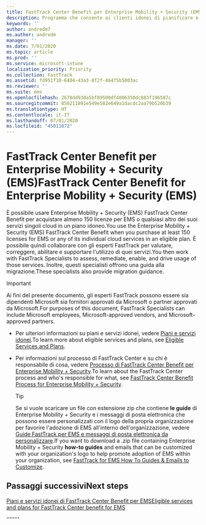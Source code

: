 ```yaml
---
title: FastTrack Center Benefit per Enterprise Mobility + Security (EMS)
description: Programma che consente ai clienti idonei di pianificare e distribuire Intune e Azure Active Directory Premium
keywords: ''
author: andredm7
ms.author: andredm
manager: ''
ms.date: 7/01/2020
ms.topic: article
ms.prod: ''
ms.service: microsoft-intune
localization_priority: Priority
ms.collection: FastTrack
ms.assetid: fd951f10-6404-43a3-8f2f-464f5b5003ac
ms.reviewer: ''
ms.suite: ems
ms.openlocfilehash: 2678dd930a5bf89500df4886350dc883f196587c
ms.sourcegitcommit: 850211891e549e582e649a1dacdc2aa79b520b39
ms.translationtype: HT
ms.contentlocale: it-IT
ms.lasthandoff: 07/01/2020
ms.locfileid: "45011072"
---
```

# <a name="fasttrack-center-benefit-for-enterprise-mobility--security-ems"></a><span data-ttu-id="b24c4-103">FastTrack Center Benefit per Enterprise Mobility + Security (EMS)</span><span class="sxs-lookup"><span data-stu-id="b24c4-103">FastTrack Center Benefit for Enterprise Mobility + Security (EMS)</span></span>

<span data-ttu-id="b24c4-104">È possibile usare Enterprise Mobility + Security (EMS) FastTrack Center Benefit per acquistare almeno 150 licenze per EMS o qualsiasi altro dei suoi servizi singoli cloud in un piano idoneo.</span><span class="sxs-lookup"><span data-stu-id="b24c4-104">You use the Enterprise Mobility + Security (EMS) FastTrack Center Benefit when you purchase at least 150 licenses for EMS or any of its individual cloud services in an eligible plan.</span></span> <span data-ttu-id="b24c4-105">È possibile quindi collaborare con gli esperti FastTrack per valutare, correggere, abilitare e supportare l'utilizzo di quei servizi.</span><span class="sxs-lookup"><span data-stu-id="b24c4-105">You then work with FastTrack Specialists to assess, remediate, enable, and drive usage of those services.</span></span> <span data-ttu-id="b24c4-106">Inoltre, questi specialisti offrono una guida alla migrazione.</span><span class="sxs-lookup"><span data-stu-id="b24c4-106">These specialists also provide migration guidance.</span></span> 

> [!IMPORTANT]
> <span data-ttu-id="b24c4-107">Ai fini del presente documento, gli esperti FastTrack possono essere sia dipendenti Microsoft sia fornitori approvati da Microsoft o partner approvati da Microsoft.</span><span class="sxs-lookup"><span data-stu-id="b24c4-107">For purposes of this document, FastTrack Specialists can include Microsoft employees, Microsoft-approved vendors, and Microsoft-approved partners.</span></span>

- <span data-ttu-id="b24c4-108">Per ulteriori informazioni su piani e servizi idonei, vedere [Piani e servizi idonei](M365-eligible-services-and-plans.md).</span><span class="sxs-lookup"><span data-stu-id="b24c4-108">To learn more about eligible services and plans, see [Eligible Services and Plans](M365-eligible-services-and-plans.md).</span></span>

- <span data-ttu-id="b24c4-109">Per informazioni sul processo di FastTrack Center e su chi è responsabile di cosa, vedere [Processo di FastTrack Center Benefit per Enterprise Mobility + Security](EMS-fasttrack-process.md).</span><span class="sxs-lookup"><span data-stu-id="b24c4-109">To learn about the FastTrack Center process and who's responsible for what, see [FastTrack Center Benefit Process for Enterprise Mobility + Security](EMS-fasttrack-process.md).</span></span>

    > [!TIP]
    > <span data-ttu-id="b24c4-110">Se si vuole scaricare un file con estensione zip che contiene **le guide** di Enterprise Mobility + Security e i messaggi di posta elettronica che possono essere personalizzati con il logo della propria organizzazione per favorire l'adozione di EMS all'interno dell'organizzazione, vedere [Guide FastTrack per EMS e messaggi di posta elettronica da personalizzare](https://gallery.technet.microsoft.com/FastTrack-for-EMS-How-To-f170da4c).</span><span class="sxs-lookup"><span data-stu-id="b24c4-110">If you want to download a .zip file containing Enterprise Mobility + Security **how-to guides** and emails that can be customized with your organization's logo to help promote adoption of EMS within your organization, see [FastTrack for EMS How To Guides & Emails to Customize](https://gallery.technet.microsoft.com/FastTrack-for-EMS-How-To-f170da4c).</span></span>

## <a name="next-steps"></a><span data-ttu-id="b24c4-111">Passaggi successivi</span><span class="sxs-lookup"><span data-stu-id="b24c4-111">Next steps</span></span>

[<span data-ttu-id="b24c4-112">Piani e servizi idonei di FastTrack Center Benefit per EMS</span><span class="sxs-lookup"><span data-stu-id="b24c4-112">Eligible services and plans for FastTrack Center benefit for EMS</span></span>](M365-eligible-services-and-plans.md)

<span data-ttu-id="b24c4-113">''''</span><span class="sxs-lookup"><span data-stu-id="b24c4-113">''''</span></span>